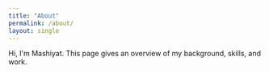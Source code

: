 ```yaml
---
title: "About"
permalink: /about/
layout: single
---
```


Hi, I'm Mashiyat. This page gives an overview of my background, skills, and work.
